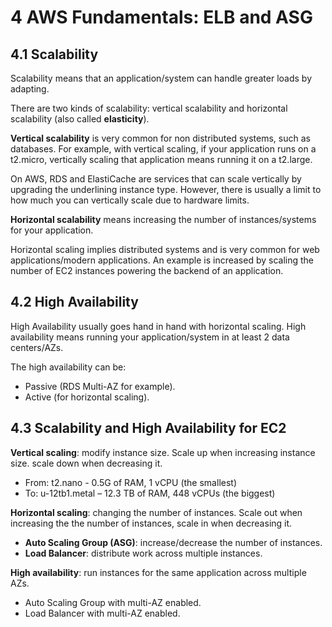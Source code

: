 # 4 AWS Fundamentals: ELB and ASG

## 4.1 Scalability

Scalability means that an application/system can handle greater loads by adapting.

There are two kinds of scalability: vertical scalability and horizontal scalability (also called **elasticity**).

**Vertical scalability** is very common for non distributed systems, such as databases. For example, with vertical scaling, if your application runs on a t2.micro, vertically scaling that application means running it on a t2.large. 

On AWS, RDS and ElastiCache are services that can scale vertically by upgrading the underlining instance type. However, there is usually a limit to how much you can vertically scale due to hardware limits.

**Horizontal scalability** means increasing the number of instances/systems for your application.

Horizontal scaling implies distributed systems and is very common for web applications/modern applications. An example is increased by scaling the number of EC2 instances powering the backend of an application.

## 4.2 High Availability

High Availability usually goes hand in hand with horizontal scaling. High availability means running your application/system in at least 2 data centers/AZs.

The high availability can be:
- Passive (RDS Multi-AZ for example).
- Active (for horizontal scaling).

## 4.3 Scalability and High Availability for EC2

**Vertical scaling**: modify instance size. Scale up when increasing instance size. scale down when decreasing it.
- From: t2.nano - 0.5G of RAM, 1 vCPU (the smallest)
- To: u-12tb1.metal – 12.3 TB of RAM, 448 vCPUs (the biggest)

**Horizontal scaling**: changing the number of instances. Scale out when increasing the the number of instances, scale in when decreasing it.
- **Auto Scaling Group (ASG)**: increase/decrease the number of instances.
- **Load Balancer**: distribute work across multiple instances.

**High availability**: run instances for the same application across multiple AZs.
- Auto Scaling Group with multi-AZ enabled.
- Load Balancer with multi-AZ enabled.